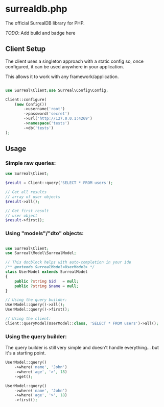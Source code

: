 # surrealdb.php

The official SurrealDB library for PHP.

*TODO*: Add build and badge here

## Client Setup

The client uses a singleton approach with a static config so, once configured, it can be used anywhere in your application.

This allows it to work with any framework/application.

```php

use Surreal\Client;use Surreal\Config\Config;

Client::configure(
    (new Config())
        ->username('root')
        ->password('secret')
        ->url('http://127.0.0.1:4269')
        ->namespace('tests')
        ->db('tests')
);
```

## Usage

### Simple raw queries:

```php
use Surreal\Client;

$result = Client::query('SELECT * FROM users');

// Get all results
// array of user objects
$result->all();

// Get first result
// user object
$result->first();

```

### Using "models"/"dto" objects:

```php

use Surreal\Client;
use Surreal\Model\SurrealModel;

// This docblock helps with auto-completion in your ide
/** @extends SurrealModel<UserModel> */
class UserModel extends SurrealModel
{
	public ?string $id   = null;
	public ?string $name = null;
}

// Using the query builder:
UserModel::query()->all();
UserModel::query()->first();

// Using the client:
Client::queryModel(UserModel::class, 'SELECT * FROM users')->all();
```

### Using the query builder:

The query builder is still very simple and doesn't handle everything... but it's a starting point.

```php
UserModel::query()
    ->where('name', 'John')
    ->where('age', '>', 18)
    ->get();

UserModel::query()
    ->where('name', 'John')
    ->where('age', '>', 18)
    ->first(); 
```
